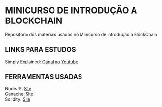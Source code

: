 # MINICURSO DE INTRODUÇÃO A BLOCKCHAIN
Repositório dos materiais usados no Minicurso de Introdução a BlockChain

## LINKS PARA ESTUDOS
Simply Explained: <a href="https://www.youtube.com/@simplyexplained"> Canal no Youtube</a><br>

## FERRAMENTAS USADAS
NodeJS: <a href="https://nodejs.org/en">Site</a><br>
Ganache: <a href="https://trufflesuite.com/ganache/"> Site</a><br>
Solidity: <a href="https://soliditylang.org/">Site</a><br>